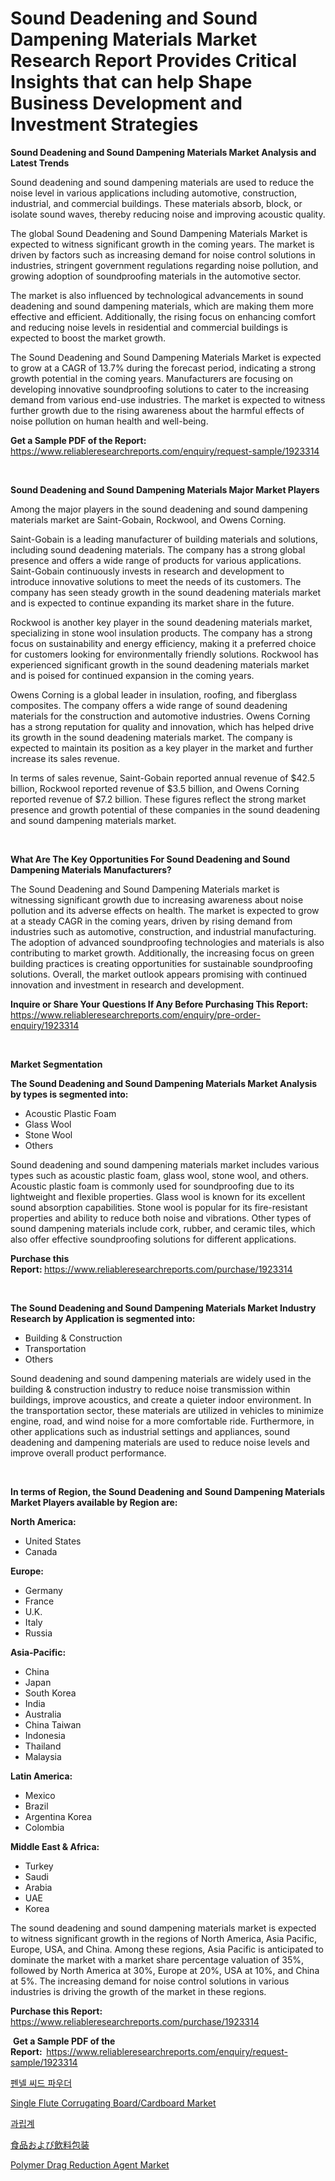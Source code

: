<p><h1>Sound Deadening and Sound Dampening Materials Market Research Report Provides Critical Insights that can help Shape Business Development and Investment Strategies</h1></p><p><strong>Sound Deadening and Sound Dampening Materials Market Analysis and Latest Trends</strong></p>
<p><p>Sound deadening and sound dampening materials are used to reduce the noise level in various applications including automotive, construction, industrial, and commercial buildings. These materials absorb, block, or isolate sound waves, thereby reducing noise and improving acoustic quality.</p><p>The global Sound Deadening and Sound Dampening Materials Market is expected to witness significant growth in the coming years. The market is driven by factors such as increasing demand for noise control solutions in industries, stringent government regulations regarding noise pollution, and growing adoption of soundproofing materials in the automotive sector.</p><p>The market is also influenced by technological advancements in sound deadening and sound dampening materials, which are making them more effective and efficient. Additionally, the rising focus on enhancing comfort and reducing noise levels in residential and commercial buildings is expected to boost the market growth.</p><p>The Sound Deadening and Sound Dampening Materials Market is expected to grow at a CAGR of 13.7% during the forecast period, indicating a strong growth potential in the coming years. Manufacturers are focusing on developing innovative soundproofing solutions to cater to the increasing demand from various end-use industries. The market is expected to witness further growth due to the rising awareness about the harmful effects of noise pollution on human health and well-being.</p></p>
<p><strong>Get a Sample PDF of the Report:&nbsp;</strong> <a href="https://www.reliableresearchreports.com/enquiry/request-sample/1923314">https://www.reliableresearchreports.com/enquiry/request-sample/1923314</a></p>
<p>&nbsp;</p>
<p><strong>Sound Deadening and Sound Dampening Materials Major Market Players</strong></p>
<p><p>Among the major players in the sound deadening and sound dampening materials market are Saint-Gobain, Rockwool, and Owens Corning.</p><p>Saint-Gobain is a leading manufacturer of building materials and solutions, including sound deadening materials. The company has a strong global presence and offers a wide range of products for various applications. Saint-Gobain continuously invests in research and development to introduce innovative solutions to meet the needs of its customers. The company has seen steady growth in the sound deadening materials market and is expected to continue expanding its market share in the future.</p><p>Rockwool is another key player in the sound deadening materials market, specializing in stone wool insulation products. The company has a strong focus on sustainability and energy efficiency, making it a preferred choice for customers looking for environmentally friendly solutions. Rockwool has experienced significant growth in the sound deadening materials market and is poised for continued expansion in the coming years.</p><p>Owens Corning is a global leader in insulation, roofing, and fiberglass composites. The company offers a wide range of sound deadening materials for the construction and automotive industries. Owens Corning has a strong reputation for quality and innovation, which has helped drive its growth in the sound deadening materials market. The company is expected to maintain its position as a key player in the market and further increase its sales revenue.</p><p>In terms of sales revenue, Saint-Gobain reported annual revenue of $42.5 billion, Rockwool reported revenue of $3.5 billion, and Owens Corning reported revenue of $7.2 billion. These figures reflect the strong market presence and growth potential of these companies in the sound deadening and sound dampening materials market.</p></p>
<p>&nbsp;</p>
<p><strong>What Are The Key Opportunities For Sound Deadening and Sound Dampening Materials Manufacturers?</strong></p>
<p><p>The Sound Deadening and Sound Dampening Materials market is witnessing significant growth due to increasing awareness about noise pollution and its adverse effects on health. The market is expected to grow at a steady CAGR in the coming years, driven by rising demand from industries such as automotive, construction, and industrial manufacturing. The adoption of advanced soundproofing technologies and materials is also contributing to market growth. Additionally, the increasing focus on green building practices is creating opportunities for sustainable soundproofing solutions. Overall, the market outlook appears promising with continued innovation and investment in research and development.</p></p>
<p><strong>Inquire or Share Your Questions If Any Before Purchasing This Report:</strong> <a href="https://www.reliableresearchreports.com/enquiry/pre-order-enquiry/1923314">https://www.reliableresearchreports.com/enquiry/pre-order-enquiry/1923314</a></p>
<p>&nbsp;</p>
<p><strong>Market Segmentation</strong></p>
<p><strong>The Sound Deadening and Sound Dampening Materials Market Analysis by types is segmented into:</strong></p>
<p><ul><li>Acoustic Plastic Foam</li><li>Glass Wool</li><li>Stone Wool</li><li>Others</li></ul></p>
<p><p>Sound deadening and sound dampening materials market includes various types such as acoustic plastic foam, glass wool, stone wool, and others. Acoustic plastic foam is commonly used for soundproofing due to its lightweight and flexible properties. Glass wool is known for its excellent sound absorption capabilities. Stone wool is popular for its fire-resistant properties and ability to reduce both noise and vibrations. Other types of sound dampening materials include cork, rubber, and ceramic tiles, which also offer effective soundproofing solutions for different applications.</p></p>
<p><strong>Purchase this Report:&nbsp;</strong><a href="https://www.reliableresearchreports.com/purchase/1923314">https://www.reliableresearchreports.com/purchase/1923314</a></p>
<p>&nbsp;</p>
<p><strong>The Sound Deadening and Sound Dampening Materials Market Industry Research by Application is segmented into:</strong></p>
<p><ul><li>Building & Construction</li><li>Transportation</li><li>Others</li></ul></p>
<p><p>Sound deadening and sound dampening materials are widely used in the building & construction industry to reduce noise transmission within buildings, improve acoustics, and create a quieter indoor environment. In the transportation sector, these materials are utilized in vehicles to minimize engine, road, and wind noise for a more comfortable ride. Furthermore, in other applications such as industrial settings and appliances, sound deadening and dampening materials are used to reduce noise levels and improve overall product performance.</p></p>
<p>&nbsp;</p>
<p><strong>In terms of Region, the Sound Deadening and Sound Dampening Materials Market Players available by Region are:</strong></p>
<p>
    <p> <strong> North America: </strong>
        <ul>
            <li>United States</li>
            <li>Canada</li>
        </ul>
        </p> 
    <p> <strong> Europe: </strong>
        <ul>
            <li>Germany</li>
            <li>France</li>
            <li>U.K.</li>
            <li>Italy</li>
            <li>Russia</li>
        </ul>
        </p> 
    <p> <strong> Asia-Pacific: </strong>
        <ul>
            <li>China</li>
            <li>Japan</li>
            <li>South Korea</li>
            <li>India</li>
            <li>Australia</li>
            <li>China Taiwan</li>
            <li>Indonesia</li>
            <li>Thailand</li>
            <li>Malaysia</li>
        </ul>
        </p> 
    <p> <strong> Latin America: </strong>
        <ul>
            <li>Mexico</li>
            <li>Brazil</li>
            <li>Argentina Korea</li>
            <li>Colombia</li>
        </ul>
        </p> 
    <p> <strong> Middle East & Africa: </strong>
        <ul>
            <li>Turkey</li>
            <li>Saudi</li>
            <li>Arabia</li>
            <li>UAE</li>
            <li>Korea</li>
        </ul>
    </p>
    </p>
<p><p>The sound deadening and sound dampening materials market is expected to witness significant growth in the regions of North America, Asia Pacific, Europe, USA, and China. Among these regions, Asia Pacific is anticipated to dominate the market with a market share percentage valuation of 35%, followed by North America at 30%, Europe at 20%, USA at 10%, and China at 5%. The increasing demand for noise control solutions in various industries is driving the growth of the market in these regions.</p></p>
<p><strong>Purchase this Report: </strong><a href="https://www.reliableresearchreports.com/purchase/1923314">https://www.reliableresearchreports.com/purchase/1923314</a></p>
<p>&nbsp;<strong>Get a Sample PDF of the Report:&nbsp;&nbsp;</strong><a href="https://www.reliableresearchreports.com/enquiry/request-sample/1923314">https://www.reliableresearchreports.com/enquiry/request-sample/1923314</a></p>
<p><strong></strong></p>
<p><p><a href="https://medium.com/@theothessalian/%ED%8E%9C%EB%84%AC%EC%94%A8%EB%93%9C-%EA%B0%80%EB%A3%A8-%EC%8B%9C%EC%9E%A5-%EA%B7%9C%EB%AA%A8-%EC%8B%9C%EC%9E%A5-%EC%A0%84%EB%A7%9D%EA%B3%BC-%EC%8B%9C%EC%9E%A5-%EC%98%88%EC%B8%A1-2024%EB%85%84%EB%B6%80%ED%84%B0-2031%EB%85%84-6b11ff06b7a2">펜넬 씨드 파우더</a></p><p><a href="https://lydian-appliance-61d.notion.site/Single-Flute-Corrugating-Board-Cardboard-Market-Furnish-Information-about-Market-Size-Market-Share--8f02c392f586483b8504205fc7efcf28">Single Flute Corrugating Board/Cardboard Market</a></p><p><a href="https://medium.com/@tyrelvezina0vc2ayv1ss8syx/%EA%B3%BC%EB%A6%BD-%ED%81%AC%EA%B8%B0-%EB%B6%84%EC%84%9D%EA%B8%B0-%EC%8B%9C%EC%9E%A5-%EA%B8%80%EB%A1%9C%EB%B2%8C-%EC%82%B0%EC%97%85-%EC%A0%84%EB%A7%9D-%EB%B0%8F-%EC%98%88%EC%B8%A1-2024%EB%85%84%EB%B6%80%ED%84%B0-2031%EB%85%84%EA%B9%8C%EC%A7%80-4da8d7c1b910">과립계</a></p><p><a href="https://medium.com/@andym141978/%E9%A3%9F%E5%93%81%E3%81%8A%E3%82%88%E3%81%B3%E9%A3%B2%E6%96%99%E5%8C%85%E8%A3%85%E5%B8%82%E5%A0%B4%E3%81%AE%E8%A6%8F%E6%A8%A1%E3%81%A8%E5%B8%82%E5%A0%B4%E5%8B%95%E5%90%91-%E5%AE%8C%E5%85%A8%E3%81%AA%E7%94%A3%E6%A5%AD%E6%A6%82%E6%B3%81-2024%E5%B9%B4%E3%81%8B%E3%82%892031%E5%B9%B4%E3%81%BE%E3%81%A7-5ebd8378471b">食品および飲料包装</a></p><p><a href="https://summer-dogwood-3e9.notion.site/Polymer-Drag-Reduction-Agent-Market-Research-Report-Forecasted-for-Period-from-2024-2031-by-Marke-51880ca60b504d15bb66de0fb3982042">Polymer Drag Reduction Agent Market</a></p></p>